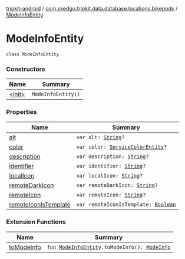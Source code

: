 [tripkit-android](../../index.md) / [com.skedgo.tripkit.data.database.locations.bikepods](../index.md) / [ModeInfoEntity](./index.md)

# ModeInfoEntity

`class ModeInfoEntity`

### Constructors

| Name | Summary |
|---|---|
| [&lt;init&gt;](-init-.md) | `ModeInfoEntity()` |

### Properties

| Name | Summary |
|---|---|
| [alt](alt.md) | `var alt: `[`String`](https://kotlinlang.org/api/latest/jvm/stdlib/kotlin/-string/index.html)`?` |
| [color](color.md) | `var color: `[`ServiceColorEntity`](../-service-color-entity/index.md)`?` |
| [description](description.md) | `var description: `[`String`](https://kotlinlang.org/api/latest/jvm/stdlib/kotlin/-string/index.html)`?` |
| [identifier](identifier.md) | `var identifier: `[`String`](https://kotlinlang.org/api/latest/jvm/stdlib/kotlin/-string/index.html)`?` |
| [localIcon](local-icon.md) | `var localIcon: `[`String`](https://kotlinlang.org/api/latest/jvm/stdlib/kotlin/-string/index.html)`?` |
| [remoteDarkIcon](remote-dark-icon.md) | `var remoteDarkIcon: `[`String`](https://kotlinlang.org/api/latest/jvm/stdlib/kotlin/-string/index.html)`?` |
| [remoteIcon](remote-icon.md) | `var remoteIcon: `[`String`](https://kotlinlang.org/api/latest/jvm/stdlib/kotlin/-string/index.html)`?` |
| [remoteIconIsTemplate](remote-icon-is-template.md) | `var remoteIconIsTemplate: `[`Boolean`](https://kotlinlang.org/api/latest/jvm/stdlib/kotlin/-boolean/index.html) |

### Extension Functions

| Name | Summary |
|---|---|
| [toModeInfo](../../com.skedgo.tripkit.data.database.stops/to-mode-info.md) | `fun `[`ModeInfoEntity`](./index.md)`.toModeInfo(): `[`ModeInfo`](../../com.skedgo.tripkit.routing/-mode-info/index.md) |
